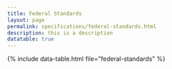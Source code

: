 ```yaml
---
title: Federal Standards
layout: page
permalink: specifications/federal-standards.html
description: this is a description
datatable: true
---
```


{% include data-table.html file="federal-standards" %}
